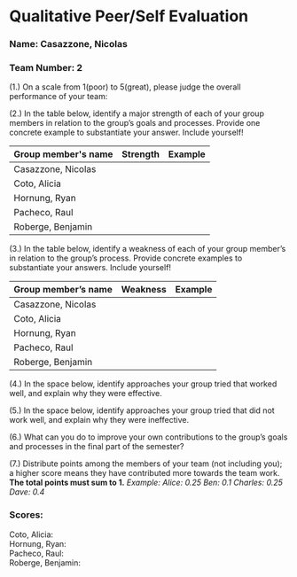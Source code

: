 # Qualitative Peer/Self Evaluation

### Name: Casazzone, Nicolas
### Team Number: 2

(1.) On a scale from 1(poor) to 5(great), please judge the overall performance of your team:

(2.) In the table below, identify a major strength of each of your group members in relation to the group’s goals and processes. Provide one concrete example to substantiate your answer. Include yourself!

| Group member's name | Strength | Example |
| ------------------- | -------- | ------- |
|Casazzone, Nicolas|||
|Coto, Alicia|||
|Hornung, Ryan|||
|Pacheco, Raul|||
|Roberge, Benjamin|||

(3.) In the table below, identify a weakness of each of your group member’s in relation to the group’s process. Provide concrete examples to substantiate your answers. Include yourself!

| Group member’s name | Weakness | Example |
| ------------------- | -------- | ------- |
|Casazzone, Nicolas|||
|Coto, Alicia|||
|Hornung, Ryan|||
|Pacheco, Raul|||
|Roberge, Benjamin|||

(4.) In the space below, identify approaches your group tried that worked well, and explain why they were effective.

(5.) In the space below, identify approaches your group tried that did not work well, and explain why they were ineffective.

(6.) What can you do to improve your own contributions to the group’s goals and processes in the final part of the semester?

(7.) Distribute points among the members of your team (not including you); a higher score means they have contributed more towards the team work. **The total points must sum to 1.**
*Example:
Alice: 0.25
Ben: 0.1
Charles: 0.25
Dave: 0.4*

### Scores:
Coto, Alicia:  
Hornung, Ryan:  
Pacheco, Raul:  
Roberge, Benjamin:  

